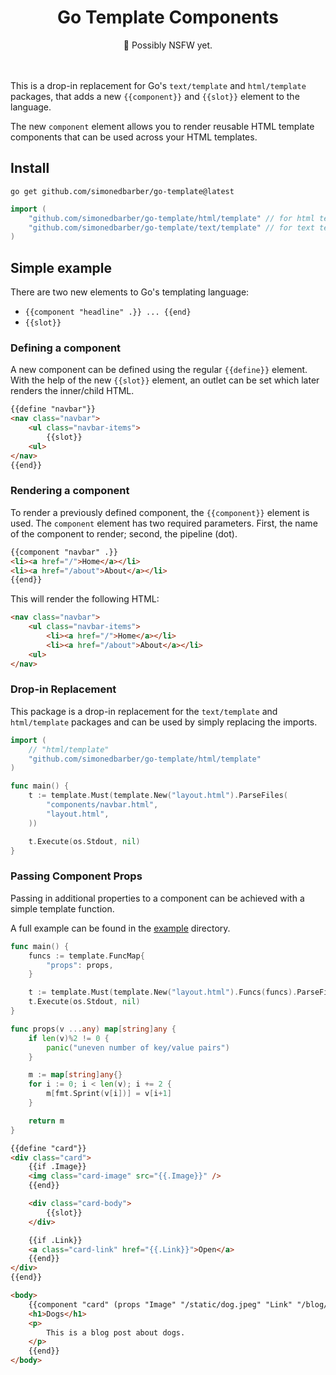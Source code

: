 <div align="center"><h1 align="center">Go Template Components<br /></h1>
🚨 Possibly NSFW yet.<br /><br /><br /></div>



This is a drop-in replacement for Go's `text/template` and `html/template` packages, that adds a new `{{component}}` and `{{slot}}` element to the language.

The new `component` element allows you to render reusable HTML template components that can be used across your HTML templates.

## Install

```
go get github.com/simonedbarber/go-template@latest
```

```go
import (
    "github.com/simonedbarber/go-template/html/template" // for html templates
    "github.com/simonedbarber/go-template/text/template" // for text templates
)
```

## Simple example

There are two new elements to Go's templating language:
- `{{component "headline" .}} ... {{end}`
- `{{slot}}`

### Defining a component

A new component can be defined using the regular `{{define}}` element. With the help of the new `{{slot}}` element, an outlet can be set which later renders the inner/child HTML.

```html
{{define "navbar"}}
<nav class="navbar">
    <ul class="navbar-items">
        {{slot}}
    <ul>
</nav>
{{end}}
```

### Rendering a component

To render a previously defined component, the `{{component}}` element is used. The `component` element has two required parameters. First, the name of the component to render; second, the pipeline (dot).

```html
{{component "navbar" .}}
<li><a href="/">Home</a></li>
<li><a href="/about">About</a></li>
{{end}}
```

This will render the following HTML:
```html
<nav class="navbar">
    <ul class="navbar-items">
        <li><a href="/">Home</a></li>
        <li><a href="/about">About</a></li>
    <ul>
</nav>
```

### Drop-in Replacement

This package is a drop-in replacement for the `text/template` and `html/template` packages and can be used by simply replacing the imports.

```go
import (
    // "html/template"
    "github.com/simonedbarber/go-template/html/template"
)

func main() {
    t := template.Must(template.New("layout.html").ParseFiles(
        "components/navbar.html",
        "layout.html",
    ))

    t.Execute(os.Stdout, nil)
}
```

### Passing Component Props

Passing in additional properties to a component can be achieved with a simple template function.

A full example can be found in the [example](./example) directory.

```go
func main() {
    funcs := template.FuncMap{
        "props": props,
    }

    t := template.Must(template.New("layout.html").Funcs(funcs).ParseFiles("layout.html"))
    t.Execute(os.Stdout, nil)
}

func props(v ...any) map[string]any {
	if len(v)%2 != 0 {
		panic("uneven number of key/value pairs")
	}

	m := map[string]any{}
	for i := 0; i < len(v); i += 2 {
		m[fmt.Sprint(v[i])] = v[i+1]
	}

	return m
}
```

```html
{{define "card"}}
<div class="card">
    {{if .Image}}
    <img class="card-image" src="{{.Image}}" />
    {{end}}

    <div class="card-body">
        {{slot}}
    </div>

    {{if .Link}}
    <a class="card-link" href="{{.Link}}">Open</a>
    {{end}}
</div>
{{end}}

<body>
    {{component "card" (props "Image" "/static/dog.jpeg" "Link" "/blog/dogs" )}}
    <h1>Dogs</h1>
    <p>
        This is a blog post about dogs.
    </p>
    {{end}}
</body>
```
